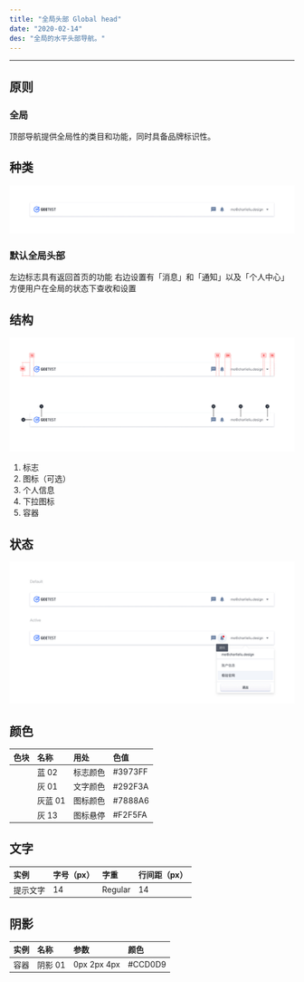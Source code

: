 ```yaml
---
title: "全局头部 Global head"
date: "2020-02-14"
des: "全局的水平头部导航。"
---
```


---

## 原则

### 全局

顶部导航提供全局性的类目和功能，同时具备品牌标识性。

## 种类

![global-head-1](global-head-1.jpg)

### 默认全局头部

左边标志具有返回首页的功能
右边设置有「消息」和「通知」以及「个人中心」
方便用户在全局的状态下查收和设置

## 结构

![global-head-2](global-head-2.jpg)

1. 标志
2. 图标（可选）
3. 个人信息
4. 下拉图标
5. 容器

## 状态

![global-head-3](global-head-3.jpg)

## 颜色

| 色块                                                                | 名称    | 用处     | 色值    |
| :------------------------------------------------------------------ | :------ | :------- | :------ |
| <span class="colorBlock" style="background-color: #3973FF;"></span> | 蓝 02   | 标志颜色 | #3973FF |
| <span class="colorBlock" style="background-color: #292F3A;"></span> | 灰 01   | 文字颜色 | #292F3A |
| <span class="colorBlock" style="background-color: #7888A6;"></span> | 灰蓝 01 | 图标颜色 | #7888A6 |
| <span class="colorBlock" style="background-color: #F2F5FA;"></span> | 灰 13   | 图标悬停 | #F2F5FA |

## 文字

| 实例     | 字号（px） | 字重    | 行间距（px） |
| :------- | :--------- | :------ | :---------- |
| 提示文字 | 14         | Regular | 14          |

## 阴影

| 实例 | 名称    | 参数        | 颜色    |
| :--- | :------ | :---------- | :------ |
| 容器 | 阴影 01 | 0px 2px 4px | #CCD0D9 |
